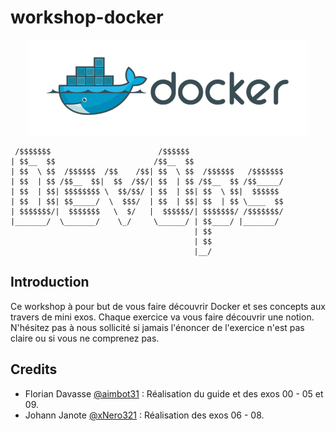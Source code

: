# workshop-docker

<center><img src="./res/docker-logo.png"/></center>

```
 /$$$$$$$                        /$$$$$$
| $$__  $$                      /$$__  $$
| $$  \ $$  /$$$$$$  /$$    /$$| $$  \ $$  /$$$$$$   /$$$$$$$
| $$  | $$ /$$__  $$|  $$  /$$/| $$  | $$ /$$__  $$ /$$_____/
| $$  | $$| $$$$$$$$ \  $$/$$/ | $$  | $$| $$  \ $$|  $$$$$$
| $$  | $$| $$_____/  \  $$$/  | $$  | $$| $$  | $$ \____  $$
| $$$$$$$/|  $$$$$$$   \  $/   |  $$$$$$/| $$$$$$$/ /$$$$$$$/
|_______/  \_______/    \_/     \______/ | $$____/ |_______/
                                         | $$
                                         | $$
                                         |__/
```

## Introduction
Ce workshop à pour but de vous faire découvrir Docker et ses concepts aux travers de mini exos. Chaque exercice va vous faire découvrir une notion. N'hésitez pas à nous sollicité si jamais l'énoncer de l'exercice n'est pas claire ou si vous ne comprenez pas.

## Credits
- Florian Davasse [@aimbot31](http://github.com/aimbot31) : Réalisation du guide et des exos 00 - 05 et 09.
- Johann Janote [@xNero321](http://github.com/xNero321) : Réalisation des exos 06 - 08.
